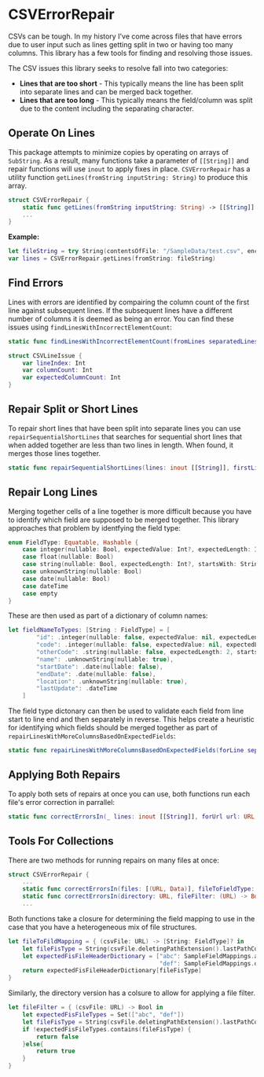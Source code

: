 # CSVErrorRepair
CSVs can be tough. In my history I've come across files that have errors due to user input such as lines getting split in two or having too many columns. This library has a few tools for finding and resolving those issues. 

The CSV issues this library seeks to resolve fall into two categories:
- **Lines that are too short** - This typically means the line has been split into separate lines and can be merged back together.
- **Lines that are too long** - This typically means the field/column was split due to the content including the separating character.

## Operate On Lines
This package attempts to minimize copies by operating on arrays of `SubString`. As a result, many functions take a parameter of `[[String]]` and repair functions will use `inout` to apply fixes in place. `CSVErrorRepair` has a utility function `getLines(fromString inputString: String)` to produce this array. 
```Swift
struct CSVErrorRepair {
    static func getLines(fromString inputString: String) -> [[String]] { ... }
    ...
}
```
**Example:**
```Swift
let fileString = try String(contentsOfFile: "/SampleData/test.csv", encoding: .isoLatin1)
var lines = CSVErrorRepair.getLines(fromString: fileString)
```

## Find Errors
Lines with errors are identified by compairing the column count of the first line against subsequent lines. If the subsequent lines have a different number of columns it is deemed as being an error. You can find these issues using `findLinesWithIncorrectElementCount`:
```Swift
static func findLinesWithIncorrectElementCount(fromLines separatedLines: [[String]]) -> [CSVLineIssue]
```
```Swift
struct CSVLineIssue {
    var lineIndex: Int
    var columnCount: Int
    var expectedColumnCount: Int
}
```

## Repair Split or Short Lines
To repair short lines that have been split into separate lines you can use `repairSequentialShortLines` that searches for sequential short lines that when added together are less than two lines in length. When found, it merges those lines together. 
```Swift
static func repairSequentialShortLines(lines: inout [[String]], firstLineIndex: Int, targetColumnCount: Int)
```

## Repair Long Lines
Merging together cells of a line together is more difficult because you have to identify which field are supposed to be merged together. This library approaches that problem by identfying the field type:
```Swift
enum FieldType: Equatable, Hashable {
    case integer(nullable: Bool, expectedValue: Int?, expectedLength: Int?)
    case float(nullable: Bool)
    case string(nullable: Bool, expectedLength: Int?, startsWith: String?, contains: String?)
    case unknownString(nullable: Bool)
    case date(nullable: Bool)
    case dateTime
    case empty
}
```
These are then used as part of a dictionary of column names: 
```Swift
let fieldNameToTypes: [String : FieldType] = [
        "id": .integer(nullable: false, expectedValue: nil, expectedLength: nil),
        "code": .integer(nullable: false, expectedValue: nil, expectedLength: 4),
        "otherCode": .string(nullable: false, expectedLength: 2, startsWith: nil, contains: nil),
        "name": .unknownString(nullable: true), 
        "startDate": .date(nullable: false), 
        "endDate": .date(nullable: false),
        "location": .unknownString(nullable: true),
        "lastUpdate": .dateTime
    ]
```
The field type dictonary can then be used to validate each field from line start to line end and then separately in reverse. This helps create a heuristic for identifying which fields should be merged together as part of `repairLinesWithMoreColumnsBasedOnExpectedFields`:
```Swift
static func repairLinesWithMoreColumnsBasedOnExpectedFields(forLine separatedLine: inout [String], targetColumnCount: Int, expectedFieldTypes: [FieldType], fileName: String, lineNumber: Int) 
```

## Applying Both Repairs
To apply both sets of repairs at once you can use, both functions run each file's error correction in parrallel: 
```Swift
static func correctErrorsIn(_ lines: inout [[String]], forUrl url: URL, fieldTypes: [String : FieldType]) throws -> CSVFileIssues
```

## Tools For Collections
There are two methods for running repairs on many files at once: 
```Swift
struct CSVErrorRepair {
    ...
    static func correctErrorsIn(files: [(URL, Data)], fileToFieldType: @escaping (URL) -> [String : FieldType]?) async throws -> [CSVFileIssues] { ... }
    static func correctErrorsIn(directory: URL, fileFilter: (URL) -> Bool, fileToFieldType: @escaping (URL) -> [String : FieldType]?) async throws -> [CSVFileIssues] { ... }
    ...
```
Both functions take a closure for determining the field mapping to use in the case that you have a heterogeneous mix of file structures.
```Swift
let fileToFildMapping = { (csvFile: URL) -> [String: FieldType]? in
    let fileFisType = String(csvFile.deletingPathExtension().lastPathComponent.suffix(3))
    let expectedFisFileHeaderDictionary = ["abc": SampleFieldMappings.abcFieldNameToTypes,
                                           "def": SampleFieldMappings.defFieldNameToTypes]
    return expectedFisFileHeaderDictionary[fileFisType]
}
```
Similarly, the directory version has a colsure to allow for applying a file filter.
```Swift
let fileFilter = { (csvFile: URL) -> Bool in
    let expectedFisFileTypes = Set(["abc", "def"])
    let fileFisType = String(csvFile.deletingPathExtension().lastPathComponent.suffix(3))
    if !expectedFisFileTypes.contains(fileFisType) {
        return false
    }else{
        return true
    }
}
```

